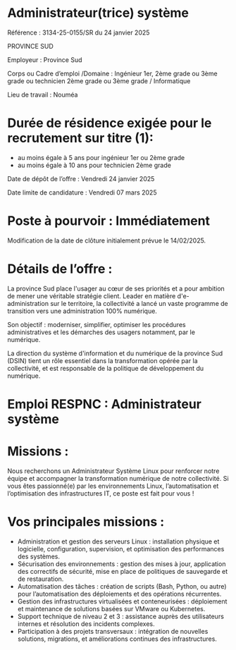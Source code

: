 # Administrateur(trice) système

Référence : 3134-25-0155/SR du 24 janvier 2025

PROVINCE SUD

Employeur : Province Sud

Corps ou Cadre d’emploi /Domaine : Ingénieur 1er, 2ème grade ou 3ème grade ou technicien 2ème grade ou 3ème grade / Informatique

Lieu de travail : Nouméa

# Durée de résidence exigée pour le recrutement sur titre (1):

- au moins égale à 5 ans pour ingénieur 1er ou 2ème grade
- au moins égale à 10 ans pour technicien 2ème grade

Date de dépôt de l’offre : Vendredi 24 janvier 2025

Date limite de candidature : Vendredi 07 mars 2025

# Poste à pourvoir : Immédiatement

Modification de la date de clôture initialement prévue le 14/02/2025.

# Détails de l’offre :

La province Sud place l'usager au cœur de ses priorités et a pour ambition de mener une véritable stratégie client. Leader en matière d'e-administration sur le territoire, la collectivité a lancé un vaste programme de transition vers une administration 100% numérique.

Son objectif : moderniser, simplifier, optimiser les procédures administratives et les démarches des usagers notamment, par le numérique.

La direction du système d'information et du numérique de la province Sud (DSIN) tient un rôle essentiel dans la transformation opérée par la collectivité, et est responsable de la politique de développement du numérique.

# Emploi RESPNC : Administrateur système

# Missions :

Nous recherchons un Administrateur Système Linux pour renforcer notre équipe et accompagner la transformation numérique de notre collectivité. Si vous êtes passionné(e) par les environnements Linux, l’automatisation et l’optimisation des infrastructures IT, ce poste est fait pour vous !

# Vos principales missions :

- Administration et gestion des serveurs Linux : installation physique et logicielle, configuration, supervision, et optimisation des performances des systèmes.
- Sécurisation des environnements : gestion des mises à jour, application des correctifs de sécurité, mise en place de politiques de sauvegarde et de restauration.
- Automatisation des tâches : création de scripts (Bash, Python, ou autre) pour l’automatisation des déploiements et des opérations récurrentes.
- Gestion des infrastructures virtualisées et conteneurisées : déploiement et maintenance de solutions basées sur VMware ou Kubernetes.
- Support technique de niveau 2 et 3 : assistance auprès des utilisateurs internes et résolution des incidents complexes.
- Participation à des projets transversaux : intégration de nouvelles solutions, migrations, et améliorations continues des infrastructures.